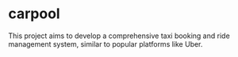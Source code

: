 # carpool
This project aims to develop a comprehensive taxi booking and ride management system, similar to popular platforms like Uber.
